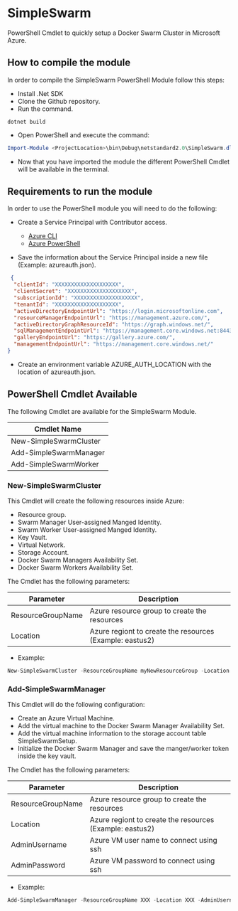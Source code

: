 # SimpleSwarm
PowerShell Cmdlet to quickly setup a Docker Swarm Cluster in Microsoft Azure.

## How to compile the module
In order to compile the SimpleSwarm PowerShell Module follow this steps:

* Install .Net SDK
* Clone the Github repository.
* Run the command.

```properties
dotnet build
```

* Open PowerShell and execute the command:

```powershell
Import-Module <ProjectLocation>\bin\Debug\netstandard2.0\SimpleSwarm.dll
```
* Now that you have imported the module the different PowerShell Cmdlet will be available in the terminal.

## Requirements to run the module
In order to use the PowerShell module you will need to do the following:

* Create a Service Principal with Contributor access.
  * [Azure CLI](https://docs.microsoft.com/en-us/cli/azure/ad/sp?view=azure-cli-latest#az_ad_sp_create_for_rbac)
  * [Azure PowerShell](https://docs.microsoft.com/en-us/powershell/module/az.resources/new-azadserviceprincipal?view=azps-5.1.0)

* Save the information about the Service Principal inside a new file (Example: azureauth.json).

```json
 {
  "clientId": "XXXXXXXXXXXXXXXXXXXX",
  "clientSecret": "XXXXXXXXXXXXXXXXXXXX",
  "subscriptionId": "XXXXXXXXXXXXXXXXXXXX",
  "tenantId": "XXXXXXXXXXXXXXXXXXXX",
  "activeDirectoryEndpointUrl": "https://login.microsoftonline.com",
  "resourceManagerEndpointUrl": "https://management.azure.com/",
  "activeDirectoryGraphResourceId": "https://graph.windows.net/",
  "sqlManagementEndpointUrl": "https://management.core.windows.net:8443/",
  "galleryEndpointUrl": "https://gallery.azure.com/",
  "managementEndpointUrl": "https://management.core.windows.net/"
}
```

* Create an environment variable AZURE_AUTH_LOCATION with the location of azureauth.json. 

## PowerShell Cmdlet Available

The following Cmdlet are available for the SimpleSwarm Module.

| Cmdlet Name               |
|---------------------------|
| New-SimpleSwarmCluster    |    
| Add-SimpleSwarmManager    |
| Add-SimpleSwarmWorker     |

### New-SimpleSwarmCluster
This Cmdlet will create the following resources inside Azure:

* Resource group.
* Swarm Manager User-assigned Manged Identity.
* Swarm Worker User-assigned Manged Identity.
* Key Vault.
* Virtual Network.
* Storage Account.
* Docker Swarm Managers Availability Set. 
* Docker Swarm Workers Availability Set.

The Cmdlet has the following parameters:

| Parameter                 | Description                                              |  
|---------------------------|----------------------------------------------------------|
| ResourceGroupName         | Azure resource group to create the resources             |    
| Location                  | Azure regiont to create the resources (Example: eastus2) |

* Example:
```powershell
New-SimpleSwarmCluster -ResourceGroupName myNewResourceGroup -Location eastus2
```

### Add-SimpleSwarmManager
This Cmdlet will do the following configuration:

* Create an Azure Virtual Machine.
* Add the virtual machine to the Docker Swarm Manager Availability Set.
* Add the virtual machine information to the storage account table SimpleSwarmSetup.
* Initialize the Docker Swarm Manager and save the manger/worker token inside the key vault.


The Cmdlet has the following parameters:

| Parameter                 | Description                                              |  
|---------------------------|----------------------------------------------------------|
| ResourceGroupName         | Azure resource group to create the resources             |    
| Location                  | Azure regiont to create the resources (Example: eastus2) |
| AdminUsername             | Azure VM user name to connect using ssh                  |    
| AdminPassword             | Azure VM password to connect using ssh                   |

* Example:
```powershell
Add-SimpleSwarmManager -ResourceGroupName XXX -Location XXX -AdminUsername XXX -AdminPassword XXX
```